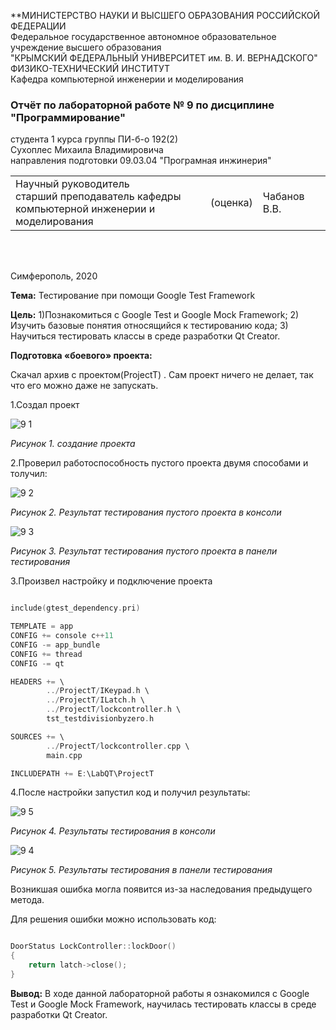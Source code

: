 **МИНИСТЕРСТВО НАУКИ  И ВЫСШЕГО ОБРАЗОВАНИЯ РОССИЙСКОЙ ФЕДЕРАЦИИ  
Федеральное государственное автономное образовательное учреждение высшего образования  
"КРЫМСКИЙ ФЕДЕРАЛЬНЫЙ УНИВЕРСИТЕТ им. В. И. ВЕРНАДСКОГО"  
ФИЗИКО-ТЕХНИЧЕСКИЙ ИНСТИТУТ  
Кафедра компьютерной инженерии и моделирования
### Отчёт по лабораторной работе № 9 по дисциплине "Программирование"

студента 1 курса группы ПИ-б-о 192(2)  
Сухоплес Михаила Владимировича  
направления подготовки 09.03.04 "Програмная инжинерия"  

<table>
<tr><td>Научный руководитель<br/> старший преподаватель кафедры<br/> компьютерной инженерии и моделирования</td>
<td>(оценка)</td>
<td>Чабанов В.В.</td>
</tr>
</table>
<br/><br/>

Симферополь, 2020

**Тема:** Тестирование при помощи Google Test Framework

**Цель:** 
1)Познакомиться с Google Test и Google Mock Framework;
2) Изучить базовые понятия относящийся к тестированию кода;
3) Научиться тестировать классы в среде разработки Qt Creator.

**Подготовка «боевого» проекта:**

Скачал архив с проектом(ProjectT) . Сам проект ничего не делает, так что его можно даже не запускать.

1.Создал проект

![9 1](https://user-images.githubusercontent.com/55508481/84678369-9a4d2d80-af38-11ea-80fb-ee9613f940c6.PNG)

*Рисунок 1. создание проекта*

2.Проверил работоспособность пустого проекта двумя способами и толучил:

![9 2](https://user-images.githubusercontent.com/55508481/84678541-d08aad00-af38-11ea-985a-64c639db02df.PNG)

*Рисунок 2. Результат тестирования пустого проекта в консоли*

![9 3](https://user-images.githubusercontent.com/55508481/84678617-e9935e00-af38-11ea-8bfb-67eb7137b8e2.PNG)

*Рисунок 3. Результат тестирования пустого проекта в панели тестирования*

3.Произвел настройку и подключение проекта 

```C++

include(gtest_dependency.pri)

TEMPLATE = app
CONFIG += console c++11
CONFIG -= app_bundle
CONFIG += thread
CONFIG -= qt

HEADERS += \
        ../ProjectT/IKeypad.h \
        ../ProjectT/ILatch.h \
        ../ProjectT/lockcontroller.h \
        tst_testdivisionbyzero.h

SOURCES += \
        ../ProjectT/lockcontroller.cpp \
        main.cpp

INCLUDEPATH += E:\LabQT\ProjectT

```

4.После настройки запустил код и получил результаты:

![9 5](https://user-images.githubusercontent.com/55508481/84679455-fd8b8f80-af39-11ea-9135-8cf10eeb95c3.PNG)

*Рисунок 4. Результаты тестирования в консоли*

![9 4](https://user-images.githubusercontent.com/55508481/84679674-43e0ee80-af3a-11ea-9a60-3e6b8a64c53e.PNG)

*Рисунок 5. Результаты тестирования в панели тестирования*

Возникшая ошибка могла появится из-за наследования предыдущего метода.

Для решения ошибки можно использовать код:

```C++

DoorStatus LockController::lockDoor()
{
    return latch->close();
}

```

**Вывод:** В ходе данной лабораторной работы я ознакомился с Google Test и Google Mock Framework, научилась тестировать классы в среде разработки Qt Creator.
